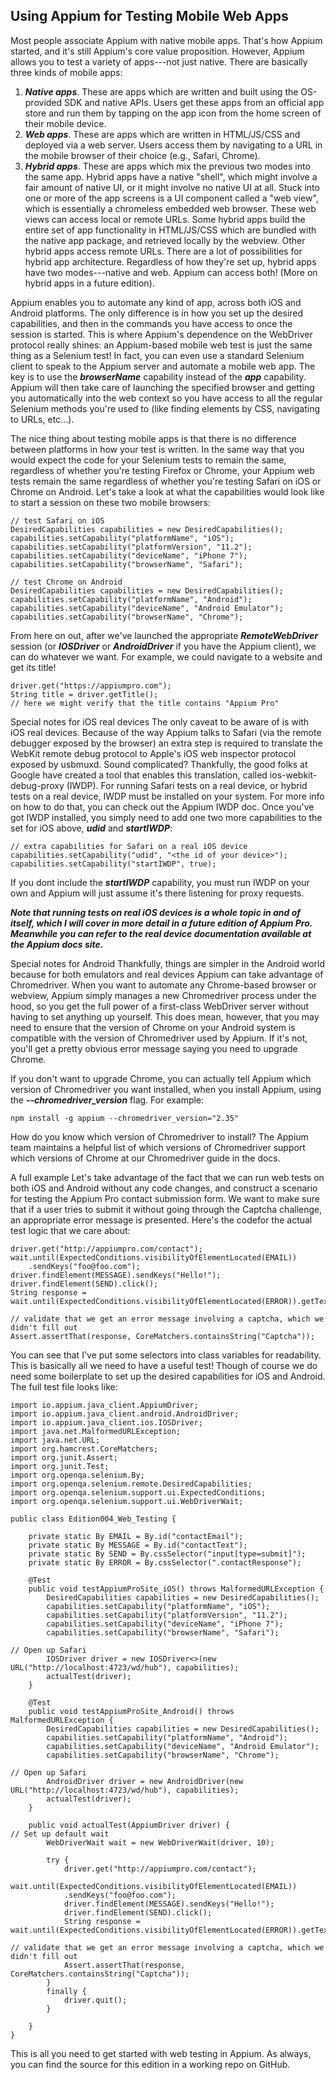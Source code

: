 ## Using Appium for Testing Mobile Web Apps

Most people associate Appium with native mobile apps. That's how Appium started, and it's still Appium's core value proposition. However, Appium allows you to test a variety of apps---not just native. There are basically three kinds of mobile apps:
1. ***Native apps***. These are apps which are written and built using the OS-provided SDK and native APIs. Users get these apps from an official app store and run them by tapping on the app icon from the home screen of their mobile device.
2. ***Web apps***. These are apps which are written in HTML/JS/CSS and deployed via a web server. Users access them by navigating to a URL in the mobile browser of their choice (e.g., Safari, Chrome).
3. ***Hybrid apps***. These are apps which mix the previous two modes into the same app. Hybrid apps have a native "shell", which might involve a fair amount of native UI, or it might involve no native UI at all. Stuck into one or more of the app screens is a UI component called a "web view", which is essentially a chromeless embedded web browser. These web views can access local or remote URLs. Some hybrid apps build the entire set of app functionality in HTML/JS/CSS which are bundled with the native app package, and retrieved locally by the webview. Other hybrid apps access remote URLs. There are a lot of possibilities for hybrid app architecture. Regardless of how they're set up, hybrid apps have two modes---native and web. Appium can access both! (More on hybrid apps in a future edition).

Appium enables you to automate any kind of app, across both iOS and Android platforms. The only difference is in how you set up the desired capabilities, and then in the commands you have access to once the session is started. This is where Appium's dependence on the WebDriver protocol really shines: an Appium-based mobile web test is just the same thing as a Selenium test! In fact, you can even use a standard Selenium client to speak to the Appium server and automate a mobile web app. The key is to use the ***browserName*** capability instead of the ***app*** capability. Appium will then take care of launching the specified browser and getting you automatically into the web context so you have access to all the regular Selenium methods you're used to (like finding elements by CSS, navigating to URLs, etc...).

The nice thing about testing mobile apps is that there is no difference between platforms in how your test is written. In the same way that you would expect the code for your Selenium tests to remain the same, regardless of whether you're testing Firefox or Chrome, your Appium web tests remain the same regardless of whether you're testing Safari on iOS or Chrome on Android. Let's take a look at what the capabilities would look like to start a session on these two mobile browsers:
```
// test Safari on iOS
DesiredCapabilities capabilities = new DesiredCapabilities();
capabilities.setCapability("platformName", "iOS");
capabilities.setCapability("platformVersion", "11.2");
capabilities.setCapability("deviceName", "iPhone 7");
capabilities.setCapability("browserName", "Safari");

// test Chrome on Android
DesiredCapabilities capabilities = new DesiredCapabilities();
capabilities.setCapability("platformName", "Android");
capabilities.setCapability("deviceName", "Android Emulator");
capabilities.setCapability("browserName", "Chrome");
```

From here on out, after we've launched the appropriate ***RemoteWebDriver*** session (or ***IOSDriver*** or ***AndroidDriver*** if you have the Appium client), we can do whatever we want. For example, we could navigate to a website and get its title!
```
driver.get("https://appiumpro.com");
String title = driver.getTitle();
// here we might verify that the title contains "Appium Pro"
```

Special notes for iOS real devices
The only caveat to be aware of is with iOS real devices. Because of the way Appium talks to Safari (via the remote debugger exposed by the browser) an extra step is required to translate the WebKit remote debug protocol to Apple's iOS web inspector protocol exposed by usbmuxd. Sound complicated? Thankfully, the good folks at Google have created a tool that enables this translation, called ios-webkit-debug-proxy (IWDP). For running Safari tests on a real device, or hybrid tests on a real device, IWDP must be installed on your system. For more info on how to do that, you can check out the Appium IWDP doc. Once you've got IWDP installed, you simply need to add one two more capabilities to the set for iOS above, ***udid*** and ***startIWDP***:
```
// extra capabilities for Safari on a real iOS device
capabilities.setCapability("udid", "<the id of your device>");
capabilities.setCapability("startIWDP", true);
```

If you dont include the ***startIWDP*** capability, you must run IWDP on your own and Appium will just assume it's there listening for proxy requests.

***Note that running tests on real iOS devices is a whole topic in and of itself, which I will cover in more detail in a future edition of Appium Pro. Meanwhile you can refer to the real device documentation available at the Appium docs site.***

Special notes for Android
Thankfully, things are simpler in the Android world because for both emulators and real devices Appium can take advantage of Chromedriver. When you want to automate any Chrome-based browser or webview, Appium simply manages a new Chromedriver process under the hood, so you get the full power of a first-class WebDriver server without having to set anything up yourself. This does mean, however, that you may need to ensure that the version of Chrome on your Android system is compatible with the version of Chromedriver used by Appium. If it's not, you'll get a pretty obvious error message saying you need to upgrade Chrome.

If you don't want to upgrade Chrome, you can actually tell Appium which version of Chromedriver you want installed, when you install Appium, using the ***--chromedriver_version*** flag. For example:
```
npm install -g appium --chromedriver_version="2.35"
```

How do you know which version of Chromedriver to install? The Appium team maintains a helpful list of which versions of Chromedriver support which versions of Chrome at our Chromedriver guide in the docs.

A full example
Let's take advantage of the fact that we can run web tests on both iOS and Android without any code changes, and construct a scenario for testing the Appium Pro contact submission form. We want to make sure that if a user tries to submit it without going through the Captcha challenge, an appropriate error message is presented. Here's the codefor the actual test logic that we care about:
```
driver.get("http://appiumpro.com/contact");
wait.until(ExpectedConditions.visibilityOfElementLocated(EMAIL))
    .sendKeys("foo@foo.com");
driver.findElement(MESSAGE).sendKeys("Hello!");
driver.findElement(SEND).click();
String response = wait.until(ExpectedConditions.visibilityOfElementLocated(ERROR)).getText();

// validate that we get an error message involving a captcha, which we didn't fill out
Assert.assertThat(response, CoreMatchers.containsString("Captcha"));
```

You can see that I've put some selectors into class variables for readability. This is basically all we need to have a useful test! Though of course we do need some boilerplate to set up the desired capabilities for iOS and Android. The full test file looks like:
```
import io.appium.java_client.AppiumDriver;
import io.appium.java_client.android.AndroidDriver;
import io.appium.java_client.ios.IOSDriver;
import java.net.MalformedURLException;
import java.net.URL;
import org.hamcrest.CoreMatchers;
import org.junit.Assert;
import org.junit.Test;
import org.openqa.selenium.By;
import org.openqa.selenium.remote.DesiredCapabilities;
import org.openqa.selenium.support.ui.ExpectedConditions;
import org.openqa.selenium.support.ui.WebDriverWait;

public class Edition004_Web_Testing {

    private static By EMAIL = By.id("contactEmail");
    private static By MESSAGE = By.id("contactText");
    private static By SEND = By.cssSelector("input[type=submit]");
    private static By ERROR = By.cssSelector(".contactResponse");

    @Test
    public void testAppiumProSite_iOS() throws MalformedURLException {
        DesiredCapabilities capabilities = new DesiredCapabilities();
        capabilities.setCapability("platformName", "iOS");
        capabilities.setCapability("platformVersion", "11.2");
        capabilities.setCapability("deviceName", "iPhone 7");
        capabilities.setCapability("browserName", "Safari");

// Open up Safari
        IOSDriver driver = new IOSDriver<>(new URL("http://localhost:4723/wd/hub"), capabilities);
        actualTest(driver);
    }

    @Test
    public void testAppiumProSite_Android() throws MalformedURLException {
        DesiredCapabilities capabilities = new DesiredCapabilities();
        capabilities.setCapability("platformName", "Android");
        capabilities.setCapability("deviceName", "Android Emulator");
        capabilities.setCapability("browserName", "Chrome");

// Open up Safari
        AndroidDriver driver = new AndroidDriver(new URL("http://localhost:4723/wd/hub"), capabilities);
        actualTest(driver);
    }

    public void actualTest(AppiumDriver driver) {
// Set up default wait
        WebDriverWait wait = new WebDriverWait(driver, 10);

        try {
            driver.get("http://appiumpro.com/contact");
            wait.until(ExpectedConditions.visibilityOfElementLocated(EMAIL))
            .sendKeys("foo@foo.com");
            driver.findElement(MESSAGE).sendKeys("Hello!");
            driver.findElement(SEND).click();
            String response = wait.until(ExpectedConditions.visibilityOfElementLocated(ERROR)).getText();

// validate that we get an error message involving a captcha, which we didn't fill out
            Assert.assertThat(response, CoreMatchers.containsString("Captcha"));
        }
        finally {
            driver.quit();
        }

    }
}
```

This is all you need to get started with web testing in Appium. As always, you can find the source for this edition in a working repo on GitHub.
